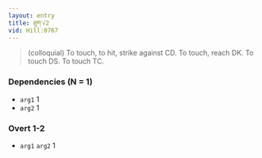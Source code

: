 ```yaml
---
layout: entry
title: ཐུག་√2
vid: Hill:0767
---
```

> (colloquial) To touch, to hit, strike against CD\. To touch, reach DK\. To touch DS\. To touch TC\.


### Dependencies (N = 1)
* `arg1` 1
* `arg2` 1


### Overt 1-2
* `arg1` `arg2` 1
